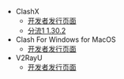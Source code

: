 * ClashX
	* [开发者发行页面](https://github.com/yichengchen/clashX/releases)
	* [分流1 1.30.2](https://cdn.jsdelivr.net/gh/LeiJun-ASNebula/ASNebula_DOC@download/MacOS/ClashX/1.30.2/ClashX.dmg)
* Clash For Windows for MacOS
	* [开发者发行页面](https://github.com/Fndroid/clash_for_windows_pkg/releases)
* V2RayU
	* [开发者发行页面](https://github.com/yanue/V2rayU/releases)

